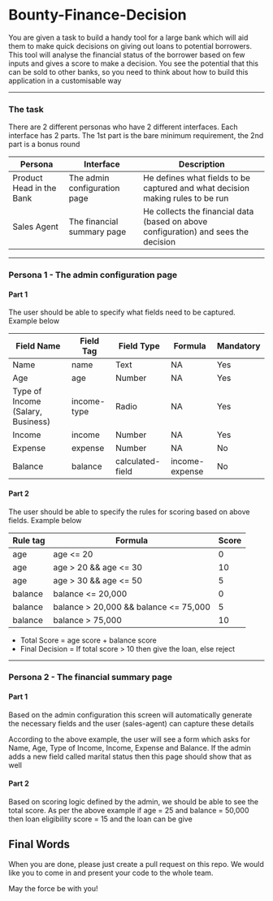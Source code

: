 # Bounty-Finance-Decision

You are given a task to build a handy tool for a large bank which will aid them to make quick decisions on giving out loans to potential borrowers. This tool will analyse the financial status of the borrower based on few inputs and gives a score to make a decision. You see the potential that this can be sold to other banks, so you need to think about how to build this application in a customisable way

-------

### The task
There are 2 different personas who have 2 different interfaces. Each interface has 2 parts. The 1st part is the bare minimum requirement, the 2nd part is a bonus round

| Persona  | Interface | Description |
| ------------- | ------------- | ------------- |
| Product Head in the Bank  | The admin configuration page  | He defines what fields to be captured and what decision making rules to be run  |
| Sales Agent | The financial summary page  | He collects the financial data (based on above configuration) and sees the decision |

-------

### Persona 1 - The admin configuration page

#### Part 1
The user should be able to specify what fields need to be captured. Example below

| Field Name  | Field Tag | Field Type | Formula | Mandatory |
| ------------- | ------------- | ------------- | -------------| -------------|
| Name  | name  | Text  | NA | Yes  |
| Age  | age  | Number  | NA | Yes  |
| Type of Income (Salary, Business)  | income-type  | Radio | NA | Yes  |
| Income  | income  | Number  | NA | Yes  |
| Expense  | expense  | Number  | NA |No  |
| Balance  | balance  | calculated-field | income-expense | No  |

#### Part 2
The user should be able to specify the rules for scoring based on above fields. Example below

| Rule tag  | Formula | Score |
| ------------- | ------------- | ------------- |
| age  | age <= 20  | 0  |
| age  | age > 20 && age <= 30  | 10  |
| age  | age > 30 && age <= 50  | 5  |
| balance  | balance <= 20,000  | 0  |
| balance  | balance > 20,000 && balance <= 75,000 | 5  |
| balance  | balance > 75,000 | 10  |

- Total Score = age score + balance score
- Final Decision = If total score > 10 then give the loan, else reject

-------

### Persona 2 - The financial summary page
#### Part 1
Based on the admin configuration this screen will automatically generate the necessary fields and the user (sales-agent) can capture these details

According to the above example, the user will see a form which asks for Name, Age, Type of Income, Income, Expense and Balance. If the admin adds a new field called marital status then this page should show that as well

#### Part 2

Based on scoring logic defined by the admin, we should be able to see the total score. As per the above example if age = 25 and balance = 50,000 then loan eligibility score = 15 and the loan can be give

## Final Words
When you are done, please just create a pull request on this repo. We would like you to come in and present your code to the whole team.

May the force be with you!
